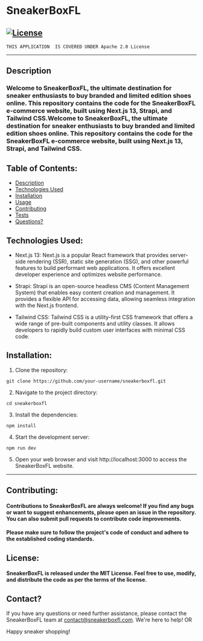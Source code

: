 # SneakerBoxFL

## [![License](https://img.shields.io/badge/License-Apache_2.0-blue.svg)](https://opensource.org/licenses/Apache-2.0)

    THIS APPLICATION  IS COVERED UNDER Apache 2.0 License

---

## Description

### Welcome to SneakerBoxFL, the ultimate destination for sneaker enthusiasts to buy branded and limited edition shoes online. This repository contains the code for the SneakerBoxFL e-commerce website, built using Next.js 13, Strapi, and Tailwind CSS.Welcome to SneakerBoxFL, the ultimate destination for sneaker enthusiasts to buy branded and limited edition shoes online. This repository contains the code for the SneakerBoxFL e-commerce website, built using Next.js 13, Strapi, and Tailwind CSS.

## Table of Contents:

- [Description](#description)
- [Technologies Used](#technologies-used)
- [Installation](#installation)
- [Usage](#usage)
- [Contributing](#contributing)
- [Tests](#tests)
- [Questions?](#questions)

## Technologies Used:

- Next.js 13: Next.js is a popular React framework that provides server-side rendering (SSR), static site generation (SSG), and other powerful features to build performant web applications. It offers excellent developer experience and optimizes website performance.

- Strapi: Strapi is an open-source headless CMS (Content Management System) that enables easy content creation and management. It provides a flexible API for accessing data, allowing seamless integration with the Next.js frontend.

- Tailwind CSS: Tailwind CSS is a utility-first CSS framework that offers a wide range of pre-built components and utility classes. It allows developers to rapidly build custom user interfaces with minimal CSS code.

## Installation:

1. Clone the repository:

```
git clone https://github.com/your-username/sneakerboxfl.git
```

2. Navigate to the project directory:

```
cd sneakerboxfl
```

3. Install the dependencies:

```
npm install
```

4. Start the development server:

```
npm run dev
```

5. Open your web browser and visit http://localhost:3000 to access the SneakerBoxFL website.

---

## Contributing:

#### Contributions to SneakerBoxFL are always welcome! If you find any bugs or want to suggest enhancements, please open an issue in the repository. You can also submit pull requests to contribute code improvements.

#### Please make sure to follow the project's code of conduct and adhere to the established coding standards.

## License:

#### SneakerBoxFL is released under the MIT License. Feel free to use, modify, and distribute the code as per the terms of the license.

## Contact?

If you have any questions or need further assistance, please contact the SneakerBoxFL team at contact@sneakerboxfl.com. We're here to help!
OR
<br />

Happy sneaker shopping!
